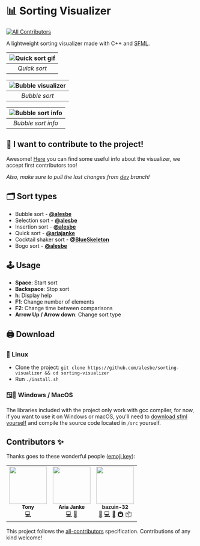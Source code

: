 # 📊 Sorting Visualizer
<!-- ALL-CONTRIBUTORS-BADGE:START - Do not remove or modify this section -->
[![All Contributors](https://img.shields.io/badge/all_contributors-3-orange.svg?style=flat-square)](#contributors-)
<!-- ALL-CONTRIBUTORS-BADGE:END -->

A lightweight sorting visualizer made with C++ and [SFML](https://www.sfml-dev.org/index.php).

| ![Quick sort gif](https://i.imgur.com/TsWwumg.gif) | 
|:--:| 
| *Quick sort* |

| ![Bubble visualizer](https://i.imgur.com/086SZ51.png) | 
|:--:| 
| *Bubble sort* |

| ![Bubble sort info](https://i.imgur.com/P5ypw86.png) | 
|:--:| 
| *Bubble sort info* |

## 📖 I want to contribute to the project!
Awesome! [Here](https://github.com/alesbe/sorting-visualizer/wiki) you can find some useful info about the visualizer, we accept first contributors too!

*Also, make sure to pull the last changes from [dev](https://github.com/alesbe/sorting-visualizer/tree/dev) branch!*

## 🗂️ Sort types
- Bubble sort - **[@alesbe](https://github.com/alesbe)**
- Selection sort - **[@alesbe](https://github.com/alesbe)**
- Insertion sort - **[@alesbe](https://github.com/alesbe)**
- Quick sort - **[@ariajanke](https://github.com/ariajanke)**
- Cocktail shaker sort - **[@BlueSkeleton](https://github.com/BlueSkeleton)**
- Bogo sort - **[@alesbe](https://github.com/alesbe)**

## 🕹️ Usage
- **Space**: Start sort <br>
- **Backspace**: Stop sort <br>
- **h**: Display help <br>
- **F1**: Change number of elements <br>
- **F2**: Change time between comparisons <br>
- **Arrow Up / Arrow down**: Change sort type <br>

## 🖨️ Download
### 🐧 Linux
- Clone the project: `git clone https://github.com/alesbe/sorting-visualizer && cd sorting-visualizer`
- Run `./install.sh`

### 🪟🍎 Windows / MacOS
The libraries included with the project only work with gcc compiler, for now, if you want to use it on Windows or macOS, you'll need to [download sfml yourself](https://www.sfml-dev.org/download/sfml/2.5.1/) and compile the source code located in `/src` yourself.

## Contributors ✨

Thanks goes to these wonderful people ([emoji key](https://allcontributors.org/docs/en/emoji-key)):

<!-- ALL-CONTRIBUTORS-LIST:START - Do not remove or modify this section -->
<!-- prettier-ignore-start -->
<!-- markdownlint-disable -->
<table>
  <tr>
    <td align="center"><a href="https://github.com/BlueSkeleton"><img src="https://avatars.githubusercontent.com/u/56795657?v=4?s=100" width="100px;" alt=""/><br /><sub><b>Tony</b></sub></a><br /><a href="https://github.com/alesbe/sorting-visualizer/commits?author=BlueSkeleton" title="Code">💻</a></td>
    <td align="center"><a href="https://github.com/ariajanke"><img src="https://avatars.githubusercontent.com/u/5652149?v=4?s=100" width="100px;" alt=""/><br /><sub><b>Aria Janke</b></sub></a><br /><a href="https://github.com/alesbe/sorting-visualizer/commits?author=ariajanke" title="Code">💻</a> <a href="https://github.com/alesbe/sorting-visualizer/issues?q=author%3Aariajanke" title="Bug reports">🐛</a></td>
    <td align="center"><a href="https://github.com/bazuin-32"><img src="https://avatars.githubusercontent.com/u/86376856?v=4?s=100" width="100px;" alt=""/><br /><sub><b>bazuin-32</b></sub></a><br /><a href="https://github.com/alesbe/sorting-visualizer/issues?q=author%3Abazuin-32" title="Bug reports">🐛</a> <a href="https://github.com/alesbe/sorting-visualizer/commits?author=bazuin-32" title="Code">💻</a> <a href="#ideas-bazuin-32" title="Ideas, Planning, & Feedback">🤔</a> <a href="#infra-bazuin-32" title="Infrastructure (Hosting, Build-Tools, etc)">🚇</a> <a href="#platform-bazuin-32" title="Packaging/porting to new platform">📦</a></td>
  </tr>
</table>

<!-- markdownlint-restore -->
<!-- prettier-ignore-end -->

<!-- ALL-CONTRIBUTORS-LIST:END -->

This project follows the [all-contributors](https://github.com/all-contributors/all-contributors) specification. Contributions of any kind welcome!